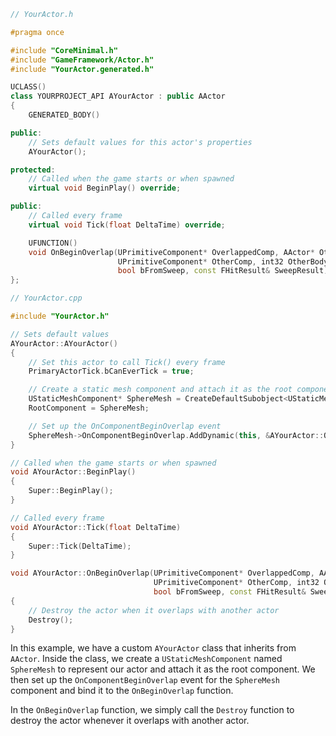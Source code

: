 ```cpp
// YourActor.h

#pragma once

#include "CoreMinimal.h"
#include "GameFramework/Actor.h"
#include "YourActor.generated.h"

UCLASS()
class YOURPROJECT_API AYourActor : public AActor
{
    GENERATED_BODY()

public:
    // Sets default values for this actor's properties
    AYourActor();

protected:
    // Called when the game starts or when spawned
    virtual void BeginPlay() override;

public:
    // Called every frame
    virtual void Tick(float DeltaTime) override;

    UFUNCTION()
    void OnBeginOverlap(UPrimitiveComponent* OverlappedComp, AActor* OtherActor,
                        UPrimitiveComponent* OtherComp, int32 OtherBodyIndex,
                        bool bFromSweep, const FHitResult& SweepResult);
};
```

```cpp
// YourActor.cpp

#include "YourActor.h"

// Sets default values
AYourActor::AYourActor()
{
    // Set this actor to call Tick() every frame
    PrimaryActorTick.bCanEverTick = true;

    // Create a static mesh component and attach it as the root component
    UStaticMeshComponent* SphereMesh = CreateDefaultSubobject<UStaticMeshComponent>(TEXT("SphereMesh"));
    RootComponent = SphereMesh;

    // Set up the OnComponentBeginOverlap event
    SphereMesh->OnComponentBeginOverlap.AddDynamic(this, &AYourActor::OnBeginOverlap);
}

// Called when the game starts or when spawned
void AYourActor::BeginPlay()
{
    Super::BeginPlay();
}

// Called every frame
void AYourActor::Tick(float DeltaTime)
{
    Super::Tick(DeltaTime);
}

void AYourActor::OnBeginOverlap(UPrimitiveComponent* OverlappedComp, AActor* OtherActor,
                                UPrimitiveComponent* OtherComp, int32 OtherBodyIndex,
                                bool bFromSweep, const FHitResult& SweepResult)
{
    // Destroy the actor when it overlaps with another actor
    Destroy();
}
```

In this example, we have a custom `AYourActor` class that inherits from `AActor`. Inside the class, we create a `UStaticMeshComponent` named `SphereMesh` to represent our actor and attach it as the root component. We then set up the `OnComponentBeginOverlap` event for the `SphereMesh` component and bind it to the `OnBeginOverlap` function.

In the `OnBeginOverlap` function, we simply call the `Destroy` function to destroy the actor whenever it overlaps with another actor.